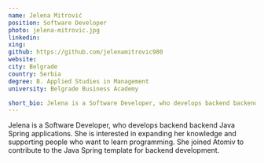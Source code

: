 ```yaml
---
name: Jelena Mitrović
position: Software Developer
photo: jelena-mitrovic.jpg
linkedin: 
xing: 
github: https://github.com/jelenamitrovic980
website: 
city: Belgrade
country: Serbia
degree: B. Applied Studies in Management
university: Belgrade Business Academy

short_bio: Jelena is a Software Developer, who develops backend backend Java Spring applications. She is interested in expanding her knowledge and supporting people who want to learn programming.
---
```

Jelena is a Software Developer, who develops backend backend Java Spring applications. She is interested in expanding her knowledge and supporting people who want to learn programming. She joined Atomiv to contribute to the Java Spring template for backend development.